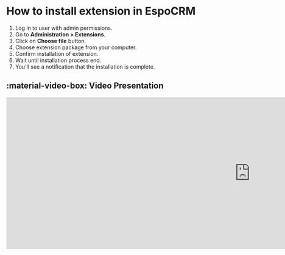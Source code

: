 # How to install extension in EspoCRM

1. Log in to user with admin permissions.
2. Go to **Administration > Extensions**.
3. Click on **Choose file** button.
4. Choose extension package from your computer.
5. Confirm installation of extension.
6. Wait until installation process end.
7. You'll see a notification that the installation is complete.

## :material-video-box: Video Presentation
<div class="video-wrapper">
  <iframe width="1280" height="400" src="https://www.youtube.com/embed/PxD4HpB3GO8" frameborder="0" allowfullscreen></iframe>
</div>